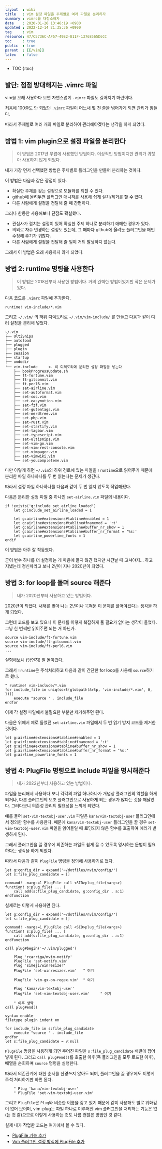 ```yaml
---
layout  : wiki
title   : vim 설정 파일을 주제별로 여러 파일로 분리하자
summary : vimrc를 대청소하자
date    : 2020-01-26 13:46:19 +0900
updated : 2022-12-14 21:35:36 +0900
tag     : vim
resource: 47/C5736C-AF57-49E2-811F-13768565D6CC
toc     : true
public  : true
parent  : [[/vim]]
latex   : false
---
```

* TOC
{:toc}

## 발단: 점점 방대해지는 .vimrc 파일

vim을 오래 사용하다 보면 자연스럽게 `.vimrc` 파일도 길어지기 마련이다.

처음에 100줄도 안 되었던 `.vimrc` 파일이 어느새 몇 천 줄을 넘어가게 되면 관리가 힘들다.

따라서 주제별로 여러 개의 파일로 분리하여 관리해야겠다는 생각을 하게 되었다.

## 방법 1: vim plugin으로 설정 파일을 분리한다

> 이 방법은 2017년 무렵에 사용했던 방법이다. 이상적인 방법이지만 관리가 귀찮아 사용하지 않게 되었다.

내가 가장 먼저 선택했던 방법은 주제별로 플러그인을 만들어 분리하는 것이다.

이 방법은 다음과 같은 장점이 있다.

* 확실한 주제를 갖는 설정으로 모듈화를 꾀할 수 있다.
* github에 올려두면 플러그인 매니저를 사용해 쉽게 설치/제거를 할 수 있다.
* 다른 사람에게 설정을 전달해 줄 때 간편하다.

그러나 한동안 사용해보니 단점도 확실했다.

* 관심사가 겹치는 설정이 있어 확실한 주제 하나로 분리하기 애매한 경우가 있다.
* 의외로 자주 변경하는 설정도 있는데, 그 때마다 github에 올려둔 플러그인을 매번 수정해 주기가 귀찮다.
* 다른 사람에게 설정을 전달해 줄 일이 거의 발생하지 않는다.

그래서 이 방법은 오래 사용하지 않게 되었다.

## 방법 2: runtime 명령을 사용한다

> 이 방법은 2018년부터 사용한 방법이다. 거의 완벽한 방법이었지만 작은 문제가 있다.

다음 코드를 `.vimrc` 파일에 추가한다.

```viml
runtime! vim-include/*.vim
```

그리고 `~/.vim/` 의 하위 디렉토리로 `~/.vim/vim-include/` 를 만들고 다음과 같이 여러 설정을 분리해 넣었다.

```text
~/.vim
├── UltiSnips
├── autoload
├── plugged
├── plugin
├── session
├── startup
├── undodir
└── vim-include     <- 이 디렉토리에 분리한 설정 파일을 넣는다
    ├── bookProgressUpdate.sh
    ├── ft-fortune.vim
    ├── ft-gitcommit.vim
    ├── ft-perl6.vim
    ├── set-airline.vim
    ├── set-autoformat.vim
    ├── set-coc.vim
    ├── set-easymotion.vim
    ├── set-fzf.vim
    ├── set-gutentags.vim
    ├── set-nerdtree.vim
    ├── set-php.vim
    ├── set-rust.vim
    ├── set-startify.vim
    ├── set-tagbar.vim
    ├── set-typescript.vim
    ├── set-ultisnips.vim
    ├── set-vim-go.vim
    ├── set-vim-rest-console.vim
    ├── set-vimpager.vim
    ├── set-vimwiki.vim
    └── set-youcompleteme.vim
```

다만 이렇게 하면 `~/.vim`의 하위 경로에 있는 파일을 `!runtime`으로 읽어주기 때문에 분리한 파일 하나하나를 두 번 읽는다는 문제가 생긴다.

따라서 설정 파일 하나하나를 다음과 같이 두 번 읽지 않도록 작업해줬다.

다음은 분리한 설정 파일 중 하나인 `set-airline.vim` 파일의 내용이다.

```viml
if !exists('g:include_set_airline_loaded')
    let g:include_set_airline_loaded = 1

    let g:airline#extensions#tabline#enabled = 1
    let g:airline#extensions#tabline#fnamemod = ':t'
    let g:airline#extensions#tabline#buffer_nr_show = 1
    let g:airline#extensions#tabline#buffer_nr_format = '%s:'
    let g:airline_powerline_fonts = 1
endif
```

이 방법은 아주 잘 작동했다.

굳이 변수 하나를 더 설정하는 게 마음에 들지 않긴 했지만 시간날 때 고쳐야지... 하고 지냈는데 정신차리고 보니 2년이 지나 2020년이 되었다.

## 방법 3: for loop를 돌며 source 해준다

> 내가 2020년부터 사용하고 있는 방법이다.

2020년이 되었다. 새해를 맞아 나는 2년이나 묵혀둔 이 문제를 풀어야겠다는 생각을 하게 되었다.

그런데 코드를 보고 있으니 이 문제를 이렇게 복잡하게 풀 필요가 없다는 생각이 들었다. 그냥 한 번씩만 읽어주면 되는 거 아닌가.

```viml
source vim-include/ft-fortune.vim
source vim-include/ft-gitcommit.vim
source vim-include/ft-perl6.vim
...
```

실험해보니 (당연히) 잘 돌아갔다.

그래서 `!runtime`은 주석처리하고 다음과 같이 간단한 for loop를 사용해 `source`하기로 했다.

```viml
" runtime! vim-include/*.vim
for include_file in uniq(sort(globpath(&rtp, 'vim-include/*.vim', 0, 1)))
    execute "source " . include_file
endfor
```

이제 각 설정 파일에서 불필요한 부분만 제거해주면 된다.

다음은 위에서 예로 들었던 `set-airline.vim` 파일에서 두 번 읽기 방지 코드를 제거한 것이다.

```viml
let g:airline#extensions#tabline#enabled = 1
let g:airline#extensions#tabline#fnamemod = ':t'
let g:airline#extensions#tabline#buffer_nr_show = 1
let g:airline#extensions#tabline#buffer_nr_format = '%s:'
let g:airline_powerline_fonts = 1
```

## 방법 4: PlugFile 명령으로 include 파일을 명시해준다

> 내가 2022년부터 사용하고 있는 방법이다.

파일을 분리해서 사용하다 보니 각각의 파일 하나하나가 개념상 플러그인의 역할을 하게 되거나,
다른 플러그인의 보조 플러그인으로 사용하게 되는 경우가 많다는 것을 깨달았다.
그러다보니 의존성 관리의 필요성을 느끼게 되었다.

예를 들어 `set-vim-textobj-user.vim` 파일은 `kana/vim-textobj-user` 플러그인에서 정의한 함수를 사용한다.
때문에 `kana/vim-textobj-user` 플러그인을 끌 경우 `set-vim-textobj-user.vim` 파일을 읽어들일 때 로딩되지 않은 함수를 호출하여 에러가 발생하게 된다.

그래서 플러그인을 끌 경우에 의존하는 파일도 쉽게 끌 수 있도록 명시하는 문법이 필요하다는 생각을 하게 되었다.

따라서 다음과 같이 `PlugFile` 명령을 정의해 사용하기로 했다.

```viml
let g:config_dir = expand('~/dotfiles/nvim/config/')
let s:file_plug_candidate = []

command! -nargs=1 PlugFile call <SID>plug_file(<args>)
function! s:plug_file( ... )
    call add(s:file_plug_candidate, g:config_dir . a:1)
endfunction
```

실제로는 이렇게 사용하면 된다.

```viml
let g:config_dir = expand('~/dotfiles/nvim/config/')
let s:file_plug_candidate = []

command! -nargs=1 PlugFile call <SID>plug_file(<args>)
function! s:plug_file( ... )
    call add(s:file_plug_candidate, g:config_dir . a:1)
endfunction

call plug#begin('~/.vim/plugged')

    Plug 'rcarriga/nvim-notify'
    PlugFile 'set-notify.vim'
    Plug 'simeji/winresizer'
    PlugFile 'set-winresizer.vim'   " 여기

    PlugFile 'vim-gx-on-regex.vim'  " 여기

    Plug 'kana/vim-textobj-user'
    PlugFile 'set-vim-textobj-user.vim'     " 여기

    " 이후 생략
call plug#end()

syntax enable
filetype plugin indent on

for include_file in s:file_plug_candidate
    execute "source " . include_file
endfor
let s:file_plug_candidate = v:null
```

`PlugFile` 명령을 사용하게 되면 주어진 파일을 `s:file_plug_candidate` 배열에 집어넣게 된다.
그리고 `call plug#end()`를 호출한 이후(즉 플러그인을 모두 로드한 이후), 배열을 순회하며 `source` 명령을 실행한다.

따라서 의존관계에 대한 순서를 신경쓰지 않아도 되며, 플러그인을 끌 경우에도 이렇게 주석 처리하기만 하면 된다.

```
    " Plug 'kana/vim-textobj-user'
    " PlugFile 'set-vim-textobj-user.vim'
```

그리고 `PlugFile`은 `Plug`와 비슷한 이름을 갖고 있기 때문에 같이 사용해도 별로 위화감이 없어 보이며,
vim-plug는 파일 하나로 이루어진 vim 플러그인을 처리하는 기능은 없(는 것 같)으므로 이렇게 사용하는 것도 나름 괜찮은 방법인 것 같다.

실제 내가 작업한 코드는 여기에서 볼 수 있다.

- [PlugFile 기능 추가]( https://github.com/johngrib/dotfiles/commit/9689020a97249d98be0a42fae5593c7832cc8de7 )
- [Vim 플러그인 설정 방식에 PlugFile 추가]( https://github.com/johngrib/dotfiles/commit/ecf130149d81a3e7e0f784adbb74abb7f2f01d99 )

